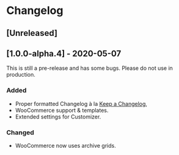 # Changelog


## [Unreleased]


## [1.0.0-alpha.4] - 2020-05-07

This is still a pre-release and has some bugs. Please do not use in production.

### Added
- Proper formatted Changelog à la [Keep a Changelog](https://keepachangelog.com/en/1.0.0/),
- WooCommerce support & templates.
- Extended settings for Customizer.

### Changed
- WooCommerce now uses archive grids.
